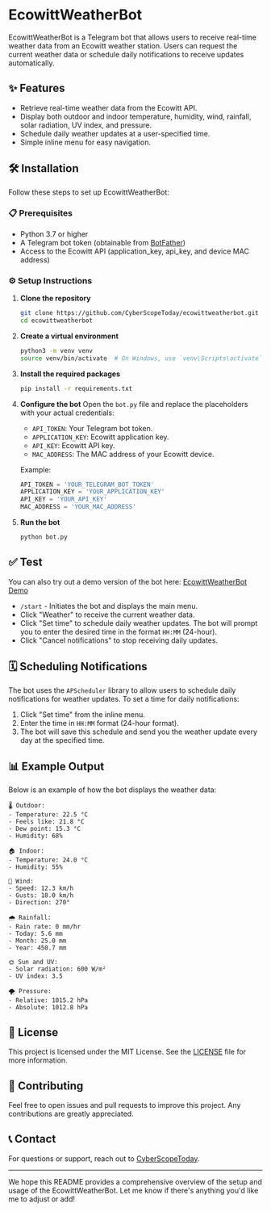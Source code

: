 # EcowittWeatherBot

EcowittWeatherBot is a Telegram bot that allows users to receive real-time weather data from an Ecowitt weather station. Users can request the current weather data or schedule daily notifications to receive updates automatically.

## ✨ Features

- Retrieve real-time weather data from the Ecowitt API.
- Display both outdoor and indoor temperature, humidity, wind, rainfall, solar radiation, UV index, and pressure.
- Schedule daily weather updates at a user-specified time.
- Simple inline menu for easy navigation.

## 🛠️ Installation

Follow these steps to set up EcowittWeatherBot:

### 📋 Prerequisites

- Python 3.7 or higher
- A Telegram bot token (obtainable from [BotFather](https://t.me/botfather))
- Access to the Ecowitt API (application_key, api_key, and device MAC address)

### ⚙️ Setup Instructions

1. **Clone the repository**
   ```bash
   git clone https://github.com/CyberScopeToday/ecowittweatherbot.git
   cd ecowittweatherbot
   ```

2. **Create a virtual environment**
   ```bash
   python3 -m venv venv
   source venv/bin/activate  # On Windows, use `venv\Scripts\activate`
   ```

3. **Install the required packages**
   ```bash
   pip install -r requirements.txt
   ```

4. **Configure the bot**
   Open the `bot.py` file and replace the placeholders with your actual credentials:
   - `API_TOKEN`: Your Telegram bot token.
   - `APPLICATION_KEY`: Ecowitt application key.
   - `API_KEY`: Ecowitt API key.
   - `MAC_ADDRESS`: The MAC address of your Ecowitt device.

   Example:
   ```python
   API_TOKEN = 'YOUR_TELEGRAM_BOT_TOKEN'
   APPLICATION_KEY = 'YOUR_APPLICATION_KEY'
   API_KEY = 'YOUR_API_KEY'
   MAC_ADDRESS = 'YOUR_MAC_ADDRESS'
   ```

5. **Run the bot**
   ```bash
   python bot.py
   ```
## ✅ Test

You can also try out a demo version of the bot here: [EcowittWeatherBot Demo](https://t.me/ecowittweather_bot)

- `/start` - Initiates the bot and displays the main menu.
- Click "Weather" to receive the current weather data.
- Click "Set time" to schedule daily weather updates. The bot will prompt you to enter the desired time in the format `HH:MM` (24-hour).
- Click "Cancel notifications" to stop receiving daily updates.

## 🗓️ Scheduling Notifications

The bot uses the `APScheduler` library to allow users to schedule daily notifications for weather updates. To set a time for daily notifications:

1. Click "Set time" from the inline menu.
2. Enter the time in `HH:MM` format (24-hour format).
3. The bot will save this schedule and send you the weather update every day at the specified time.

## 📊 Example Output

Below is an example of how the bot displays the weather data:

```
🌡️ Outdoor:
- Temperature: 22.5 °C
- Feels like: 21.8 °C
- Dew point: 15.3 °C
- Humidity: 68%

🏠 Indoor:
- Temperature: 24.0 °C
- Humidity: 55%

💨 Wind:
- Speed: 12.3 km/h
- Gusts: 18.0 km/h
- Direction: 270°

🌧️ Rainfall:
- Rain rate: 0 mm/hr
- Today: 5.6 mm
- Month: 25.0 mm
- Year: 450.7 mm

🌞 Sun and UV:
- Solar radiation: 600 W/m²
- UV index: 3.5

🌪️ Pressure:
- Relative: 1015.2 hPa
- Absolute: 1012.8 hPa
```

## 📝 License

This project is licensed under the MIT License. See the [LICENSE](LICENSE) file for more information.

## 🤝 Contributing

Feel free to open issues and pull requests to improve this project. Any contributions are greatly appreciated.

## 📞 Contact

For questions or support, reach out to [CyberScopeToday](https://github.com/CyberScopeToday).

---
We hope this README provides a comprehensive overview of the setup and usage of the EcowittWeatherBot. Let me know if there's anything you'd like me to adjust or add!
